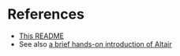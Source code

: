 # References
* [This README](http://github.com/machine-learning-helpers/induction-python/tree/master/tutorials/altair)
* See also [a brief hands-on introduction of Altair](https://github.com/transport-intelligence/induction-api/blob/master/ui/altair/README.md)


